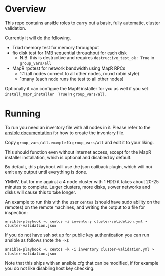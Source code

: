 # Overview

This repo contains ansible roles to carry out a basic, fully automatic, cluster validation.

Currently it will do the following.

* Triad memory test for memory throughput
* fio disk test for 1MB sequential throughput for each disk
	* N.B. this is destructive and requires `destructive_test_ok: True` in `group_vars/all`
* MapR rpctest for network bandwidth using MapR RPCs
	* 1:1 (all nodes connect to all other nodes, round robin style)
	* 1:many (each node runs the test to all other nodes)

Optionally it can configure the MapR installer for you as well if you set
`install_mapr_installer: True` in `group_vars/all`.

# Running

To run you need an inventory file with all nodes in it. Please refer to the [ansible documentation](http://docs.ansible.com/ansible/intro_inventory.html#hosts-and-groups) for how to create the inventory file.

Copy `group_vars/all.example` to `group_vars/all` and edit it to your liking.

This should function even without internet access, except for the MapR installer installation, which is optional and disabled by default.

By default, this playbook will use the json callback plugin, which will not emit any output until everything is done.

YMMV, but for me against a 4 node cluster with 1 HDD it takes about 20-25 minutes to complete. Larger clusters, more
disks, slower networks and disks will cause this to take longer.

An example to run this with the user `centos` (should have sudo ability on the remotes) on the remote machines, and
writing the output to a file for inspection:

```
ansible-playbook -u centos -i inventory cluster-validation.yml > cluster-validation.json
```

If you do not have ssh set up for public key authentication you can run ansible as follows (note the `-k`):

```
ansible-playbook -u centos -k -i inventory cluster-validation.yml > cluster-validation.json
```

Note that this ships with an ansible.cfg that can be modified, if for example you do not like disabling host key
checking.
